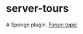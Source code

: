 # server-tours
A Sponge plugin.
[Forum topic](https://forums.spongepowered.org/t/servertours-tutorial-paths-for-new-server-members/13072)
